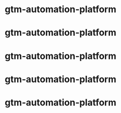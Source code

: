 # gtm-automation-platform
# gtm-automation-platform
# gtm-automation-platform
# gtm-automation-platform
# gtm-automation-platform
